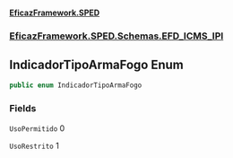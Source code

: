 #### [EficazFramework.SPED](EficazFrameworkSPED.md 'EficazFramework SPED')
### [EficazFramework.SPED.Schemas.EFD_ICMS_IPI](EficazFramework.SPED.Schemas.EFD_ICMS_IPI.md 'EficazFramework.SPED.Schemas.EFD_ICMS_IPI')

## IndicadorTipoArmaFogo Enum

```csharp
public enum IndicadorTipoArmaFogo
```
### Fields

<a name='EficazFramework.SPED.Schemas.EFD_ICMS_IPI.IndicadorTipoArmaFogo.UsoPermitido'></a>

`UsoPermitido` 0

<a name='EficazFramework.SPED.Schemas.EFD_ICMS_IPI.IndicadorTipoArmaFogo.UsoRestrito'></a>

`UsoRestrito` 1